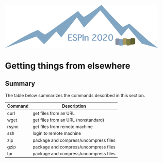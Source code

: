 ![ESPIn logo](../../media/ESPIn.png)

# Getting things from elsewhere


## Summary

The table below summarizes the commands described in this section.

| Command  | Description
| -------- | -----------
| curl     | get files from an URL
| wget     | get files from an URL (nonstandard)
| rsync    | get files from remote machine
| ssh      | login to remote machine
| zip      | package and compress/uncompress files
| gzip     | package and compress/uncompress files
| tar      | package and compress/uncompress files
